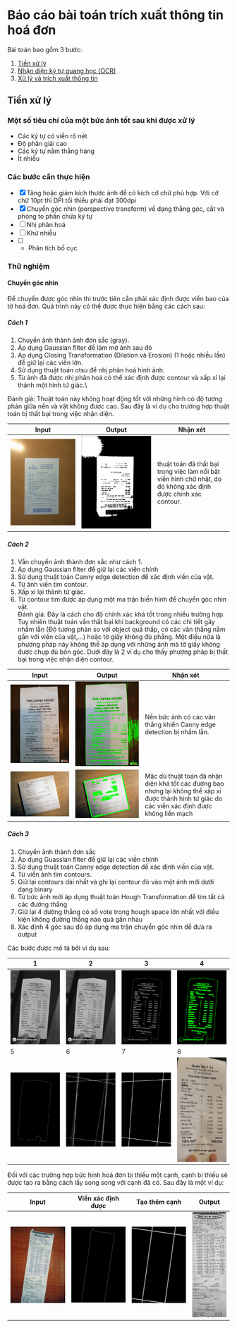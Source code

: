 # Báo cáo bài toán trích xuất thông tin hoá đơn
Bài toán bao gồm 3 bước:
1. [Tiền xử lý](#tiền-xử-lý)
2. [Nhận diện ký tự quang học (OCR)](#)
3. [Xử lý và trích xuất thông tin](#)
## Tiền xử lý
### Một số tiêu chí của một bức ảnh tốt sau khi được xử lý
* Các ký tự có viền rõ nét
* Độ phân giải cao
* Các ký tự nằm thẳng hàng
* Ít nhiễu
### Các bước cần thực hiện
* [x] Tăng hoặc giảm kích thước ảnh để có kích cỡ chữ phù hợp. Với cỡ chữ 10pt thì DPI tối thiểu phải đạt 300dpi
* [x] Chuyển góc nhìn (perspective transform) về dạng thẳng góc, cắt và phóng to phần chứa ký tự
* [ ] Nhị phân hoá
* [ ] Khử nhiễu
* [ ] * Phân tích bố cục
### Thử nghiệm

#### Chuyển góc nhìn

Để chuyển được góc nhìn thì trước tiên cần phải xác định được viền bao của tờ hoá đơn. Quá trình này có thể được thực hiện bằng các cách sau:

##### Cách 1
1. Chuyển ảnh thành ảnh đơn sắc (gray). 
2. Áp dụng Gaussian filter để làm mờ ảnh sau đó 
3. Ap dụng Closing Transformation (Dilation và Erosion) (1 hoặc nhiều lần) để giữ lại các viền lớn. 
4. Sử dụng thuật toán otsu để nhị phân hoá hình ảnh. 
5. Từ ảnh đã được nhị phân hoá có thể xác định được contour và xấp xỉ lại thành một hình tứ giác.\

Đánh giá: Thuật toán này không hoạt động tốt với những hình có độ tương phản giữa nền và vật không được cao. Sau đây là ví dụ cho trường hợp thuật toán bị thất bại trong việc nhận diện. 

|Input|Output|Nhận xét|
|---|---|---|
|![Pic of receipt](https://raw.githubusercontent.com/nv-quan/receipt-recognition/master/data/001.jpg)|![After processed](https://raw.githubusercontent.com/nv-quan/receipt-recognition/master/sample/001-failed.png)|thuật toán đã thất bại trong việc làm nổi bật viền hình chữ nhật, do đó không xác định được chính xác contour.|

##### Cách 2
1. Vẫn chuyển ảnh thành đơn sắc như cách 1. 
2. Áp dụng Gaussian filter để giữ lại các viền chính
3. Sử dụng thuật toán Canny edge detection để xác định viền của vật. 
4. Từ ảnh viền tìm contour. 
5. Xấp xỉ lại thành tứ giác.
6. Từ contour tìm được áp dụng một ma trận biến hình để chuyển góc nhìn vật.\
Đánh giá: Đây là cách cho độ chính xác khá tốt trong nhiều trường hợp. Tuy nhiên thuật toán vẫn thất bại khi background có các chi tiết gây nhầm lẫn (Độ tương phản so với object quá thấp, có các vân thẳng nằm gần với viền của vật,...) hoặc tờ giấy không đủ phẳng. Một điều nữa là phương pháp này không thể áp dụng với những ảnh mà tờ giấy không được chụp đủ bốn góc. Dưới đây là 2 ví dụ cho thấy phương pháp bị thất bại trong việc nhận diện contour.

|Input|Output|Nhận xét|
|---|---|---|
|![Pic of receipt](https://raw.githubusercontent.com/nv-quan/receipt-recognition/master/data/011.jpg)|![After processed](https://raw.githubusercontent.com/nv-quan/receipt-recognition/master/sample/011-failed.png)|Nền bức ảnh có các vân thẳng khiến Canny edge detection bị nhầm lẫn.|
|![Pic of receipt](https://raw.githubusercontent.com/nv-quan/receipt-recognition/master/data/007.jpg)|![After processed](https://raw.githubusercontent.com/nv-quan/receipt-recognition/master/sample/007-failed.png)|Mặc dù thuật toán đã nhận diện khá tốt các đường bao nhưng lại không thể xấp xỉ được thành hình tứ giác do các viền xác định được không liền mạch|

##### Cách 3
1. Chuyển ảnh thành đơn sắc
2. Áp dụng Guassian filter để giữ lại các viền chính
3. Sử dụng thuật toán Canny edge detection để xác định viền của vật.
4. Từ viền ảnh tìm contours.
5. Giữ lại contours dài nhất và ghi lại contour đó vào một ảnh mới dưới dạng binary
6. Từ bức ảnh mới áp dụng thuật toán Hough Transformation để tìm tất cả các đường thẳng
7. Giữ lại 4 đường thẳng có số vote trong hough space lớn nhất với điều kiện không đường thẳng nào quá gần nhau 
8. Xác định 4 góc sau đó áp dụng ma trận chuyển góc nhìn để đưa ra output

Các bước được mô tả bởi ví dụ sau:

|1|2|3|4|
|---|---|---|---|
|![1](https://raw.githubusercontent.com/nv-quan/receipt-recognition/report/report/gray.png)|![2](https://raw.githubusercontent.com/nv-quan/receipt-recognition/report/report/blur.png)|![3](https://raw.githubusercontent.com/nv-quan/receipt-recognition/report/report/edges.png)|![4](https://raw.githubusercontent.com/nv-quan/receipt-recognition/report/report/contours.png)|
|5|6|7|8|
|![5](https://raw.githubusercontent.com/nv-quan/receipt-recognition/report/report/maxcontour.png)|![6](https://raw.githubusercontent.com/nv-quan/receipt-recognition/report/report/alllines.png)|![7](https://raw.githubusercontent.com/nv-quan/receipt-recognition/report/report/fourlines.png)|![8](https://raw.githubusercontent.com/nv-quan/receipt-recognition/report/report/output.png)|

Đối với các trường hợp bức hình hoá đơn bị thiếu một cạnh, cạnh bị thiếu sẽ được tạo ra bằng cách lấy song song với cạnh đã có. Sau đây là một ví dụ:

|Input|Viền xác định được|Tạo thêm cạnh|Output|
|---|---|---|---|
|![Input](https://raw.githubusercontent.com/nv-quan/receipt-recognition/report/report/edgemissing/original.png)|![Edges](https://raw.githubusercontent.com/nv-quan/receipt-recognition/report/report/edgemissing/largest.png)|![Hough](https://raw.githubusercontent.com/nv-quan/receipt-recognition/report/report/edgemissing/closing.png)|![Output](https://raw.githubusercontent.com/nv-quan/receipt-recognition/report/report/edgemissing/output.png)|

